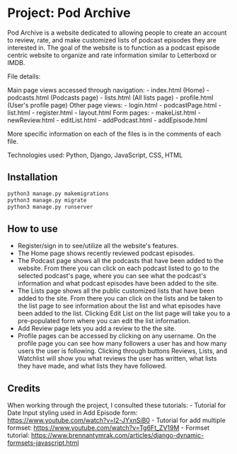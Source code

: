 # Project: Pod Archive

Pod Archive is a website dedicated to allowing people to create an account to review, rate,
and make customized lists of podcast episodes they are interested in. The goal of the website is to
function as a podcast episode centric website to organize and rate information similar to Letterboxd
or IMDB.

File details: 

Main page views accessed through navigation:
    - index.html (Home)
    - podcasts.html (Podcasts page)
    - lists.html (All lists page)
    - profile.html (User's profile page)
Other page views:
    - login.html
    - podcastPage.html
    - list.html
    - register.html
    - layout.html
Form pages:
    - makeList.html
    - newReview.html
    - editList.html
    - addPodcast.html
    - addEpisode.html

More specific information on each of the files is in the comments of each file. 

Technologies used: Python, Django, JavaScript, CSS, HTML

## Installation

```bash
python3 manage.py makemigrations
python3 manage.py migrate
python3 manage.py runserver
```

## How to use

- Register/sign in to see/utilize all the website's features.
- The Home page shows recently reviewed podcast episodes.
- The Podcast page shows all the podcasts that have been added to the website. From there you can click
     on each podcast listed to go to the selected podcast's page, where you can see what the podcast's
     information and what podcast episodes have been added to the site. 
- The Lists page shows all the public customized lists that have been added to the site. From there you
    can click on the lists and be taken to the list page to see information about the list and what
    episodes have been added to the list. Clicking Edit List on the list page will take you to a 
    pre-populated form where you can edit the list information.
- Add Review page lets you add a review to the the site.
- Profile pages can be accessed by clicking on any username. On the profile page you can see how many
    followers a user has and how many users the user is following. Clicking through buttons Reviews, Lists,
    and Watchlist will show you what reviews the user has written, what lists they have made, and what 
    lists they have followed. 

## Credits
When working through the project, I consulted these tutorials:
    - Tutorial for Date Input styling used in Add Episode form: https://www.youtube.com/watch?v=I2-JYxnSiB0
    - Tutorial for add multiple formset: https://www.youtube.com/watch?v=Tg6Ft_ZV19M
    - Formset tutorial: https://www.brennantymrak.com/articles/django-dynamic-formsets-javascript.html
